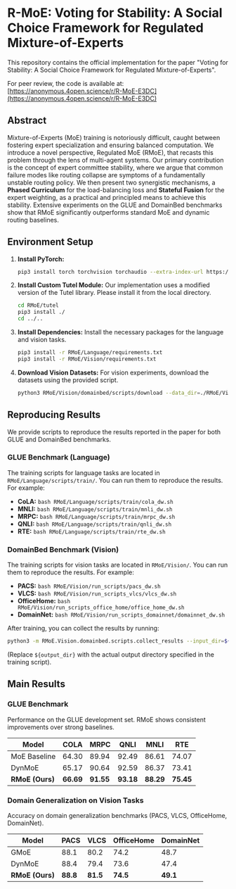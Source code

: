 # R-MoE: Voting for Stability: A Social Choice Framework for Regulated Mixture-of-Experts

This repository contains the official implementation for the paper "Voting for Stability: A Social Choice Framework for Regulated Mixture-of-Experts".

For peer review, the code is available at: [https://anonymous.4open.science/r/R-MoE-E3DC](https://anonymous.4open.science/r/R-MoE-E3DC)

## Abstract

Mixture-of-Experts (MoE) training is notoriously difficult, caught between fostering expert specialization and ensuring balanced computation. We introduce a novel perspective, Regulated MoE (RMoE), that recasts this problem through the lens of multi-agent systems. Our primary contribution is the concept of expert committee stability, where we argue that common failure modes like routing collapse are symptoms of a fundamentally unstable routing policy. We then present two synergistic mechanisms, a **Phased Curriculum** for the load-balancing loss and **Stateful Fusion** for the expert weighting, as a practical and principled means to achieve this stability. Extensive experiments on the GLUE and DomainBed benchmarks show that RMoE significantly outperforms standard MoE and dynamic routing baselines.

## Environment Setup

1.  **Install PyTorch:**
    ```bash
    pip3 install torch torchvision torchaudio --extra-index-url https://download.pytorch.org/whl/cu116
    ```

2.  **Install Custom Tutel Module:**
    Our implementation uses a modified version of the Tutel library. Please install it from the local directory.
    ```bash
    cd RMoE/tutel
    pip3 install ./
    cd ../.. 
    ```

3.  **Install Dependencies:**
    Install the necessary packages for the language and vision tasks.
    ```bash
    pip3 install -r RMoE/Language/requirements.txt
    pip3 install -r RMoE/Vision/requirements.txt
    ```

4.  **Download Vision Datasets:**
    For vision experiments, download the datasets using the provided script.
    ```bash
    python3 RMoE/Vision/domainbed/scripts/download --data_dir=./RMoE/Vision/domainbed/data
    ```

## Reproducing Results

We provide scripts to reproduce the results reported in the paper for both GLUE and DomainBed benchmarks.

### GLUE Benchmark (Language)

The training scripts for language tasks are located in `RMoE/Language/scripts/train/`. You can run them to reproduce the results. For example:

-   **CoLA:** `bash RMoE/Language/scripts/train/cola_dw.sh`
-   **MNLI:** `bash RMoE/Language/scripts/train/mnli_dw.sh`
-   **MRPC:** `bash RMoE/Language/scripts/train/mrpc_dw.sh`
-   **QNLI:** `bash RMoE/Language/scripts/train/qnli_dw.sh`
-   **RTE:** `bash RMoE/Language/scripts/train/rte_dw.sh`

### DomainBed Benchmark (Vision)

The training scripts for vision tasks are located in `RMoE/Vision/`. You can run them to reproduce the results. For example:

-   **PACS:** `bash RMoE/Vision/run_scripts/pacs_dw.sh`
-   **VLCS:** `bash RMoE/Vision/run_scripts_vlcs/vlcs_dw.sh`
-   **OfficeHome:** `bash RMoE/Vision/run_scripts_office_home/office_home_dw.sh`
-   **DomainNet:** `bash RMoE/Vision/run_scripts_domainnet/domainnet_dw.sh`

After training, you can collect the results by running:
```bash
python3 -m RMoE.Vision.domainbed.scripts.collect_results --input_dir=${output_dir}
```
(Replace `${output_dir}` with the actual output directory specified in the training script).

## Main Results

### GLUE Benchmark

Performance on the GLUE development set. RMoE shows consistent improvements over strong baselines.

| Model        | COLA           | MRPC           | QNLI           | MNLI           | RTE            |
|--------------|----------------|----------------|----------------|----------------|----------------|
| MoE Baseline | 64.30          | 89.94          | 92.49          | 86.61          | 74.07          |
| DynMoE       | 65.17          | 90.64          | 92.59          | 86.37          | 73.41          |
| **RMoE (Ours)**  | **66.69**      | **91.55**      | **93.18**      | **88.29**      | **75.45**      |

### Domain Generalization on Vision Tasks

Accuracy on domain generalization benchmarks (PACS, VLCS, OfficeHome, DomainNet).

| Model        | PACS           | VLCS           | OfficeHome     | DomainNet      |
|--------------|----------------|----------------|----------------|----------------|
| GMoE         | 88.1           | 80.2           | 74.2           | 48.7           |
| DynMoE       | 88.4           | 79.4           | 73.6           | 47.4           |
| **RMoE (Ours)**  | **88.8**       | **81.5**       | **74.5**       | **49.1**       |